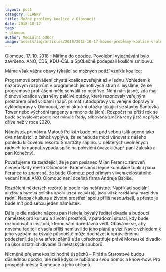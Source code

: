 ```yaml
---
layout: post
category: CLANKY
title: Možné problémy koalice v Olomouci!
date: 2018-10-17
tags: 
- olomouc
author: Mediální odbor
image: assets/img/articles/2018/2018-10-17-mozne-problemy-koalice-v-olomouci.jpg  #751x422 pixelu
---
```

Olomouc, 17. 10. 2018 - Míříme do opozice. Povolební vyjednávání bylo završeno. ANO, ODS, KDU-ČSL a SpOLečně podepsali koaliční smlouvu.

Máme však vážné obavy týkající se možných potíží vzniklé koalice:

Programové prohlášení chystá koalice zveřejnit až v lednu. Vzhledem k názorovým rozporům v programech jednotlivých stran si myslíme, že se programové prohlášení mělo schválit co nejdříve. Není nám jasné, zda mají členové koalice vyjasněny palčivé otázky, které rezonovaly veřejným prostorem před volbami (např. primát autodopravy vs. veřejné dopravy a cyklodopravy v Olomouci, velmi aktuální otázky týkající se stavby Šantovka Tower nebo východní tangenty a mnoho dalších). Rozpočet na příští rok se bude schvalovat podle not minulé Rady, slibovaná změna tedy jistě nepřijde dříve než v roce 2020.

Náměstek primátora Matouš Pelikán bude mít pod sebou tolik agend jako dva náměstci, z čehož vyplývá, že se nebude moci věnovat z našeho pohledu klíčovému resortu SmartCity naplno. U některých uvolněných radních to naopak vypadá spíše na poloviční úvazek (např. paní Záleská a pan Konečný).

Považujeme za zarážející, že je pan poslanec Milan Feranec zároveň členem Rady města Olomouce. Kromě samozřejmé kumulace funkcí pana Ferance to znamená, že bude Olomouc pod přímým vlivem celostátního vedení hnutí ANO. Olomouc není dceřiná firma Andreje Babiše.

Rozdělení některých rezortů je podle nás nešťastné. Například sociální služby a bytová politika spolu úzce souvisejí, jsou však rozděleny mezi dva radní. Naopak kultura a životní prostředí spolu příliš nesouvisejí, a přesto je bude mít pod sebou jeden náměstek.

Dále je dle našeho názoru pan Hekela, bývalý ředitel divadla a budoucí náměstek pro kulturu a životní prostředí, v paradoxní situaci, kdy bude rozhodovat o instituci, kterou sám donedávna vedl. Obáváme se, aby novému řediteli divadla příliš nemluvil do jeho plánů a vizí. Navíc vzhledem k jeho vazbám na bývalé působiště může docházet k oprávněnému podezření, že je ve střetu zájmů a že upřednostňuje právě Moravské divadlo na úkor ostatních divadel či městských souborů.

Nicméně přejeme koalici hodně úspěchů – Piráti a Starostové budou důslednou opozicí, ale rádi kdykoliv nabídnou svou pomoc a know-how. Pro prospěch města Olomouce a jeho občanů.
